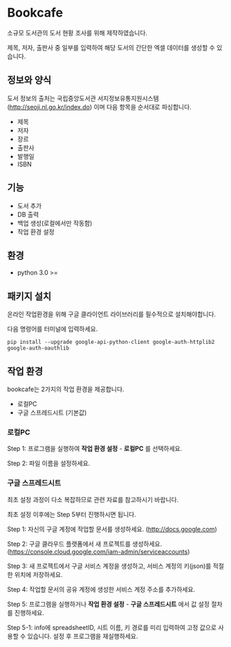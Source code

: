 # Bookcafe
소규모 도서관의 도서 현황 조사를 위해 제작하였습니다.

제목, 저자, 출판사 중 일부를 입력하여 해당 도서의 간단한 엑셀 데이터를 생성할 수 있습니다.

## 정보와 양식
 도서 정보의 출처는 국립중앙도서관 서지정보유통지원시스템(http://seoji.nl.go.kr/index.do) 이며 다음 항목을 순서대로 파싱합니다.
+ 제목
+ 저자
+ 장르
+ 출판사
+ 발행일
+ ISBN

## 기능
+ 도서 추가
+ DB 출력
+ 백업 생성(로컬에서만 작동함)
+ 작업 환경 설정

## 환경
+ python 3.0 >=

## 패키지 설치
온라인 작업환경을 위해 구글 클라이언트 라이브러리를 필수적으로 설치해야합니다.

다음 명령어를 터미널에 입력하세요.

`pip install --upgrade google-api-python-client google-auth-httplib2 google-auth-oauthlib`

## 작업 환경
bookcafe는 2가지의 작업 환경을 제공합니다.
+ 로컬PC
+ 구글 스프레드시트 (기본값)

### 로컬PC
Step 1: 프로그램을 실행하여 **작업 환경 설정** - **로컬PC** 를 선택하세요.

Step 2: 파일 이름을 설정하세요.

### 구글 스프레드시트
최초 설정 과정이 다소 복잡하므로 관련 자료를 참고하시기 바랍니다.

최초 설정 이후에는 Step 5부터 진행하시면 됩니다.

Step 1: 자신의 구글 계정에 작업할 문서를 생성하세요. (http://docs.google.com)

Step 2: 구글 클라우드 플랫폼에서 새 프로젝트를 생성하세요.
(https://console.cloud.google.com/iam-admin/serviceaccounts)

Step 3: 새 프로젝트에서 구글 서비스 계정을 생성하고, 서비스 계정의 키(json)를 적절한 위치에 저장하세요. 

Step 4: 작업할 문서의 공유 계정에 생성한 서비스 계정 주소를 추가하세요.

Step 5: 프로그램을 실행하거나 **작업 환경 설정** - **구글 스프레드시트** 에서 값 설정 절차를 진행하세요.

Step 5-1: info에 spreadsheetID, 시트 이름, 키 경로를 미리 입력하여 고정 값으로 사용할 수 있습니다. 설정 후 프로그램을 재실행하세요.

